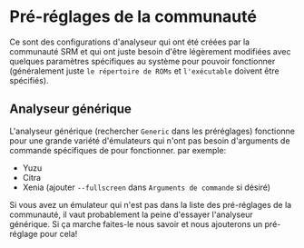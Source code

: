# Pré-réglages de la communauté
Ce sont des configurations d'analyseur qui ont été créées par la communauté SRM et qui ont juste besoin d'être légèrement modifiées avec quelques paramètres spécifiques au système pour pouvoir fonctionner (généralement juste `le répertoire de ROMs` et `l'exécutable` doivent être spécifiés).

## Analyseur générique
L'analyseur générique (rechercher `Generic` dans les préréglages) fonctionne pour une grande variété d'émulateurs qui n'ont pas besoin d'arguments de commande spécifiques de pour fonctionner. par exemple:
* Yuzu
* Citra
* Xenia (ajouter `--fullscreen` dans `Arguments de commande` si désiré)

Si vous avez un émulateur qui n'est pas dans la liste des pré-réglages de la communauté, il vaut probablement la peine d'essayer l'analyseur générique. Si ça marche faites-le nous savoir et nous ajouterons un pré-réglage pour cela!
